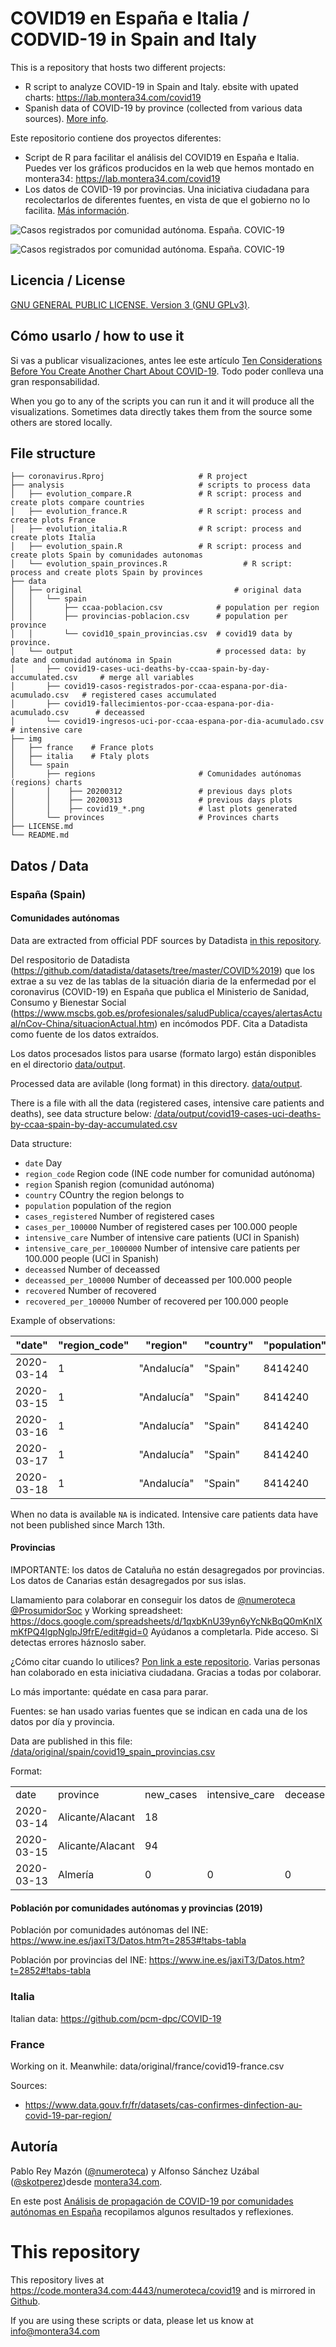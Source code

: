 COVID19 en España e Italia / CODVID-19 in Spain and Italy
=================

This is a repository that hosts two different projects:

 * R script to analyze COVID-19 in Spain and Italy. ebsite with upated charts: https://lab.montera34.com/covid19
 * Spanish data of COVID-19 by province (collected from various data sources). [More info](#provincias).

Este repositorio contiene dos proyectos diferentes:

  * Script de R para facilitar el análisis del COVID19 en España e Italia. Puedes ver los gráficos producidos en la web que hemos montado en montera34: https://lab.montera34.com/covid19
  * Los datos de COVID-19 por provincias. Una iniciativa ciudadana para recolectarlos de diferentes fuentes, en vista de que el gobierno no lo facilita. [Más información](#provincias).

![Casos registrados por comunidad autónoma. España. COVIC-19](https://lab.montera34.com/covid19-r/img/covid19_casos-registrados-por-comunidad-autonoma-superpuesto-per-cienmil-log.png)

![Casos registrados por comunidad autónoma. España. COVIC-19](https://lab.montera34.com/covid19-r/img/covid19_casos-registrados-por-comunidad-autonoma-log.png)

## Licencia / License

[GNU GENERAL PUBLIC LICENSE. Version 3 (GNU GPLv3)](https://code.montera34.com:4443/numeroteca/covid19/-/blob/master/LICENSE.md).

## Cómo usarlo / how to use it

Si vas a publicar visualizaciones, antes lee este artículo [Ten Considerations Before You Create Another Chart About COVID-19](https://medium.com/nightingale/ten-considerations-before-you-create-another-chart-about-covid-19-27d3bd691be8). Todo poder conlleva una gran responsabilidad.

When you go to any of the scripts you can run it and it will produce all the visualizations. Sometimes data directly takes them from the source some others are stored locally.

## File structure

```
├── coronavirus.Rproj                     # R project
├── analysis                              # scripts to process data
│   ├── evolution_compare.R               # R script: process and create plots compare countries
│   ├── evolution_france.R                # R script: process and create plots France  
│   ├── evolution_italia.R                # R script: process and create plots Italia  
│   ├── evolution_spain.R                 # R script: process and create plots Spain by comunidades autonomas
│   └── evolution_spain_provinces.R                 # R script: process and create plots Spain by provinces
├── data
│   ├── original                                  # original data
│   │   └── spain
│   │       ├── ccaa-poblacion.csv            # population per region
│   │       ├── provincias-poblacion.csv      # population per province
│   │       └── covid10_spain_provincias.csv  # covid19 data by province.  
│   └── output                                # processed data: by date and comunidad autónoma in Spain
│       ├── covid19-cases-uci-deaths-by-ccaa-spain-by-day-accumulated.csv     # merge all variables
│       ├── covid19-casos-registrados-por-ccaa-espana-por-dia-acumulado.csv   # registered cases accumulated
│       ├── covid19-fallecimientos-por-ccaa-espana-por-dia-acumulado.csv      # deceassed
│       └── covid19-ingresos-uci-por-ccaa-espana-por-dia-acumulado.csv        # intensive care
├── img
│   ├── france    # France plots
│   ├── italia    # Ftaly plots
│   └── spain
│       ├── regions                       # Comunidades autónomas (regions) charts
│       │    ├── 20200312                 # previous days plots
│       │    ├── 20200313                 # previous days plots
│       │    ├── covid19_*.png            # last plots generated
│       └── provinces                     # Provinces charts
├── LICENSE.md
└── README.md
```

## Datos / Data 

### España (Spain)

#### Comunidades autónomas

Data are extracted from official PDF sources by Datadista [in this repository](https://github.com/datadista/datasets/tree/master/COVID%2019).

Del respositorio de Datadista (https://github.com/datadista/datasets/tree/master/COVID%2019) que los extrae a su vez de las tablas de la situación diaria de la enfermedad por el coronavirus (COVID-19) en España que publica el Ministerio de Sanidad, Consumo y Bienestar Social (https://www.mscbs.gob.es/profesionales/saludPublica/ccayes/alertasActual/nCov-China/situacionActual.htm) en incómodos PDF. Cita a Datadista como fuente de los datos extraídos. 

Los datos procesados listos para usarse (formato largo) están disponibles en el directorio [data/output](https://code.montera34.com:4443/numeroteca/covid19/-/tree/master/data/output).

Processed data are avilable (long format) in this directory.  [data/output](https://code.montera34.com:4443/numeroteca/covid19/-/tree/master/data/output).

There is a file with all the data (registered cases, intensive care patients and deaths), see data structure below: [/data/output/covid19-cases-uci-deaths-by-ccaa-spain-by-day-accumulated.csv](https://code.montera34.com:4443/numeroteca/covid19/-/blob/master/data/output/covid19-cases-uci-deaths-by-ccaa-spain-by-day-accumulated.csv)

Data structure:

* `date` Day
* `region_code` Region code (INE code number for comunidad autónoma)
* `region` Spanish region (comunidad autónoma)
* `country` COuntry the region belongs to
* `population` population of the region
* `cases_registered` Number of registered cases
* `cases_per_100000` Number of registered cases per 100.000 people
* `intensive_care` Number of intensive care patients (UCI in Spanish)
* `intensive_care_per_1000000` Number of intensive care patients per 100.000 people (UCI in Spanish)
* `deceassed` Number of deceassed
* `deceassed_per_100000` Number of deceassed per 100.000 people
* `recovered` Number of recovered
* `recovered_per_100000` Number of recovered per 100.000 people

Example of observations:

| "date"       | "region\_code" | "region"    | "country" | "population" | "cases\_registered" | "cases\_per\_100000" | "intensive\_care" | "intensive\_care\_per\_1000000" | "deceassed" | "deceassed\_per\_100000" | "recovered" | "recovered\_per\_100000" |
|--------------|----------------|-------------|-----------|--------------|---------------------|----------------------|-------------------|---------------------------------|-------------|--------------------------|-------------|--------------------------|
| 2020\-03\-14 | 1              | "Andalucía" | "Spain"   | 8414240      | 269                 | 3\.2                 | NA                | NA                              | 2           | 0\.24                    | NA          | NA                       |
| 2020\-03\-15 | 1              | "Andalucía" | "Spain"   | 8414240      | 437                 | 5\.19                | NA                | NA                              | 6           | 0\.71                    | NA          | NA                       |
| 2020\-03\-16 | 1              | "Andalucía" | "Spain"   | 8414240      | 554                 | 6\.58                | 11                | 0\.13                           | 7           | 0\.83                    | 0           | 0                        |
| 2020\-03\-17 | 1              | "Andalucía" | "Spain"   | 8414240      | 683                 | 8\.12                | 13                | 0\.15                           | 11          | 1\.31                    | 0           | 0                        |
| 2020\-03\-18 | 1              | "Andalucía" | "Spain"   | 8414240      | 859                 | 10\.21               | 21                | 0\.25                           | 19          | 2\.26                    | 38          | 4\.52                    |


When no data is available `NA` is indicated. Intensive care patients data have not been published since March 13th.

#### Provincias

IMPORTANTE: los datos de Cataluña no están desagregados por provincias. Los datos de Canarias están desagregados por sus islas.

Llamamiento para colaborar en conseguir los datos de [@numeroteca](https://twitter.com/numeroteca/status/1239853592569425920) [@ProsumidorSoc](https://twitter.com/ProsumidorSoc/status/1240569799056461826) y 
Working spreadsheet: https://docs.google.com/spreadsheets/d/1qxbKnU39yn6yYcNkBqQ0mKnIXmKfPQ4lgpNglpJ9frE/edit#gid=0
Ayúdanos a completarla. Pide acceso. Si detectas errores háznoslo saber.

¿Cómo citar cuando lo utilices? [Pon link a este repositorio](https://code.montera34.com:4443/numeroteca/covid19). Varias personas han colaborado en esta iniciativa ciudadana. Gracias a todas por colaborar.

Lo más importante: quédate en casa para parar.

Fuentes: se han usado varias fuentes que se indican en cada una de los datos por día y provincia.

Data are published in this file: [/data/original/spain/covid19_spain_provincias.csv](https://code.montera34.com:4443/numeroteca/covid19/-/blob/master/data/original/spain/covid19_spain_provincias.csv)

Format:

|            |                      |                    |            |              |                    |                  |                              |             |
|------------|------------------|-----------|----------------|----------|-------------------|-----------|---------------------------------------------------------------------------------------------------|-----------------------------------------------------------------------------------------------------| 
| date       | province         | new_cases | intensive_care | deceased | cases_accumulated | recovered | source                                                                                            | comments                                                                                            | 
| 2020-03-14 | Alicante/Alacant | 18        |                |          | 57                |           | http://www.san.gva.es/documents/151311/8476524/200314+NOTA+DE+PRENSA+CORONAVIRUS.pdf              |                                                                             | 
| 2020-03-15 | Alicante/Alacant | 94        |                |          | 151               |           | http://www.san.gva.es/documents/151311/8477533/20200315+NOTA+CORONAVIRUS                          |                                         | 
| 2020-03-13 | Almería          | 0         | 0              | 0        | 9                 | 0         | https://www.juntadeandalucia.es/organismos/saludyfamilias/actualidad/noticias/detalle/233232.html |                                                                                                     | 
#### Población por comunidades autónomas y provincias (2019)

Población por comunidades autónomas del INE: https://www.ine.es/jaxiT3/Datos.htm?t=2853#!tabs-tabla

Población por provincias del INE:  https://www.ine.es/jaxiT3/Datos.htm?t=2852#!tabs-tabla


### Italia

Italian data: https://github.com/pcm-dpc/COVID-19

### France

Working on it. Meanwhile: data/original/france/covid19-france.csv

Sources:

* https://www.data.gouv.fr/fr/datasets/cas-confirmes-dinfection-au-covid-19-par-region/

## Autoría

Pablo Rey Mazón ([@numeroteca](https://twitter.com/numeroteca)) y Alfonso Sánchez Uzábal ([@skotperez](https://twitter.com/skotperez))desde [montera34.com](https://montera34.com).

En este post [Análisis de propagación de COVID-19 por comunidades autónomas en España](http://numeroteca.org/2020/03/12/covid19-comunidades-autonomas-espana/) recopilamos algunos resultados y reflexiones.


# This repository

This repository lives at https://code.montera34.com:4443/numeroteca/covid19 and is mirrored in [Github](https://github.com/numeroteca/covid19).

If you are using these scripts or data, please let us know at info@montera34.com
